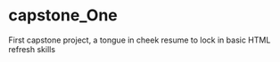 # capstone_One
First capstone project, a tongue in cheek resume to lock in basic HTML refresh skills
